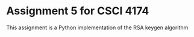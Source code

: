 # Assignment 5 for CSCI 4174
This assignment is a Python implementation of the RSA keygen algorithm
